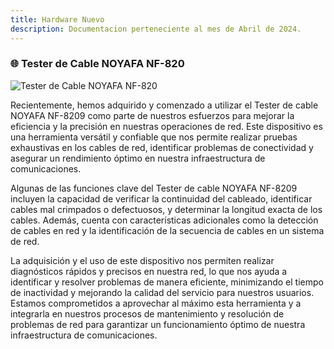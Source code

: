 ```yaml
---
title: Hardware Nuevo
description: Documentacion perteneciente al mes de Abril de 2024.
---
```

### 🌐 Tester de Cable NOYAFA NF-820 

![Tester de Cable NOYAFA NF-820](../../assets/Abril/Tester_NF-8209.jpg "Tester de Cable NOYAFA NF-820")

Recientemente, hemos adquirido y comenzado a utilizar el Tester de cable NOYAFA NF-8209 como parte de nuestros esfuerzos para mejorar la eficiencia y la precisión en nuestras operaciones de red. Este dispositivo es una herramienta versátil y confiable que nos permite realizar pruebas exhaustivas en los cables de red, identificar problemas de conectividad y asegurar un rendimiento óptimo en nuestra infraestructura de comunicaciones.

Algunas de las funciones clave del Tester de cable NOYAFA NF-8209 incluyen la capacidad de verificar la continuidad del cableado, identificar cables mal crimpados o defectuosos, y determinar la longitud exacta de los cables. Además, cuenta con características adicionales como la detección de cables en red y la identificación de la secuencia de cables en un sistema de red.

La adquisición y el uso de este dispositivo nos permiten realizar diagnósticos rápidos y precisos en nuestra red, lo que nos ayuda a identificar y resolver problemas de manera eficiente, minimizando el tiempo de inactividad y mejorando la calidad del servicio para nuestros usuarios. Estamos comprometidos a aprovechar al máximo esta herramienta y a integrarla en nuestros procesos de mantenimiento y resolución de problemas de red para garantizar un funcionamiento óptimo de nuestra infraestructura de comunicaciones.

